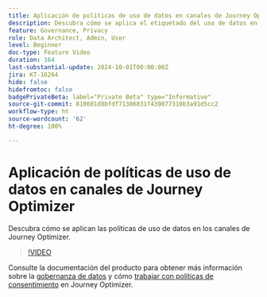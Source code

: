 ```yaml
---
title: Aplicación de políticas de uso de datos en canales de Journey Optimizer
description: Descubra cómo se aplica el etiquetado del uso de datos en los canales de Journey Optimizer.
feature: Governance, Privacy
role: Data Architect, Admin, User
level: Beginner
doc-type: Feature Video
duration: 164
last-substantial-update: 2024-10-01T00:00:00Z
jira: KT-16264
hide: false
hidefromtoc: false
badgePrivateBeta: label="Private Beta" type="Informative"
source-git-commit: 810601d8bfdf71386831f439877316b3a91d5cc2
workflow-type: ht
source-wordcount: '62'
ht-degree: 100%

---
```



# Aplicación de políticas de uso de datos en canales de Journey Optimizer

Descubra cómo se aplican las políticas de uso de datos en los canales de Journey Optimizer.

>[!VIDEO](https://video.tv.adobe.com/v/3434901/?learn=on)

Consulte la documentación del producto para obtener más información sobre la [gobernanza de datos](https://experienceleague.adobe.com/es/docs/journey-optimizer/using/privacy/action-privacy-restricted) y cómo [trabajar con políticas de consentimiento](https://experienceleague.adobe.com/es/docs/journey-optimizer/using/privacy/consent/consent-restricted) en Journey Optimizer.
